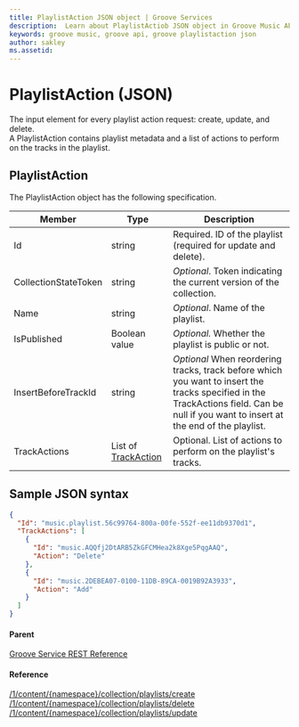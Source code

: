 ```yaml
---
title: PlaylistAction JSON object | Groove Services
description:  Learn about PlaylistActiob JSON object in Groove Music API.
keywords: groove music, groove api, groove playlistaction json
author: sakley
ms.assetid: 
---
```


# PlaylistAction (JSON)     
The input element for every playlist action request: create, update, and delete.  
A PlaylistAction contains playlist metadata and a list of actions to perform on the tracks in the playlist.

## PlaylistAction
The PlaylistAction object has the following specification.

| **Member**           | **Type**                                                             | **Description**                                                                                                                                                                        |
|----------------------|----------------------------------------------------------------------|----------------------------------------------------------------------------------------------------------------------------------------------------------------------------------------|
| Id                   | string                                                               | Required. ID of the playlist (required for update and delete).                                                                                                                         |
| CollectionStateToken | string                                                               | *Optional*. Token indicating the current version of the collection.                                                                                                                      |
| Name                 | string                                                               | *Optional*. Name of the playlist.                                                                                                                                                        |
| IsPublished          | Boolean value                                                        | *Optional.* Whether the playlist is public or not.                                                                                                                                       |
| InsertBeforeTrackId  | string                                                               | *Optional* When reordering tracks, track before which you want to insert the tracks specified in the TrackActions field. Can be null if you want to insert at the end of the playlist. |
| TrackActions         | List of [TrackAction](JSON-TrackAction.md) | Optional. List of actions to perform on the playlist's tracks.                                                                                                                         |

## Sample JSON syntax
```json
{
  "Id": "music.playlist.56c99764-800a-00fe-552f-ee11db9370d1",
  "TrackActions": [
    {
      "Id": "music.AQQfj2DtARB5ZkGFCMHea2k8Xge5PqgAAQ",
      "Action": "Delete"
    },
    {
      "Id": "music.2DEBEA07-0100-11DB-89CA-0019B92A3933",
      "Action": "Add"
    }
  ]
}
```

#### Parent
[Groove Service REST Reference](overview.md)

#### Reference
[/1/content/{namespace}/collection/playlists/create](uri-create-playlist.md)  
[/1/content/{namespace}/collection/playlists/delete](uri-delete-playlist.md)  
[/1/content/{namespace}/collection/playlists/update](uri-update-playlist.md)
